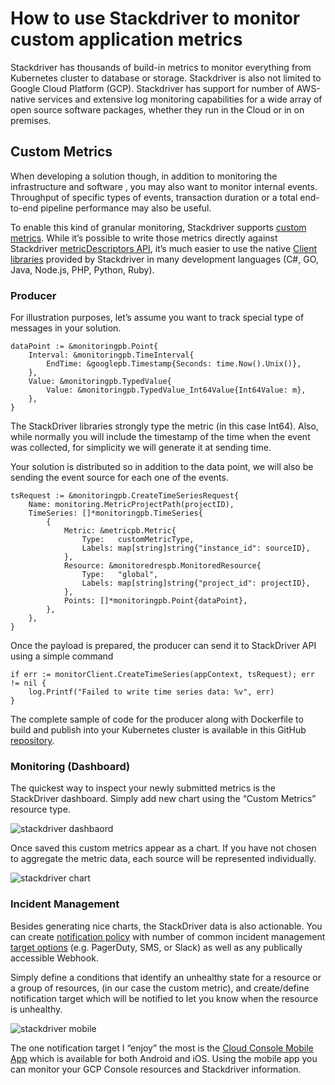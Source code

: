 # How to use Stackdriver to monitor custom application metrics
Stackdriver has thousands of build-in metrics to monitor everything from Kubernetes cluster to database or storage. Stackdriver is also not limited to Google Cloud Platform (GCP). Stackdriver has  support for number of AWS-native services and  extensive log monitoring capabilities for a wide array of open source software packages, whether they run in the Cloud or in on premises. 

## Custom Metrics
When developing a solution though, in addition to monitoring the infrastructure and software , you may also want to monitor internal events. Throughput of specific types of events, transaction duration or a total end-to-end pipeline performance may also be useful.

To enable this kind of granular monitoring, Stackdriver supports [custom metrics](https://cloud.google.com/monitoring/custom-metrics/creating-metrics). While it’s possible to write those metrics directly against Stackdriver [metricDescriptors API](https://cloud.google.com/monitoring/api/ref_v3/rest/v3/projects.metricDescriptors), it’s much easier to use the native [Client libraries](https://cloud.google.com/logging/docs/reference/libraries) provided by Stackdriver in many development languages (C#, GO, Java, Node.js, PHP, Python, Ruby).

### Producer
For illustration purposes, let’s assume you want to track special type of messages in your solution. 

```
dataPoint := &monitoringpb.Point{
	Interval: &monitoringpb.TimeInterval{
		EndTime: &googlepb.Timestamp{Seconds: time.Now().Unix()},
	},
	Value: &monitoringpb.TypedValue{
		Value: &monitoringpb.TypedValue_Int64Value{Int64Value: m},
	},
}
```

The StackDriver libraries strongly type the metric (in this case Int64). Also, while normally you will include the timestamp of the time when the event was collected, for simplicity we will generate it at sending time.

Your solution is distributed so in addition to the data point, we will also be sending the event source for each one of the events. 

```
tsRequest := &monitoringpb.CreateTimeSeriesRequest{
	Name: monitoring.MetricProjectPath(projectID),
	TimeSeries: []*monitoringpb.TimeSeries{
		{
			Metric: &metricpb.Metric{
				Type:   customMetricType,
				Labels: map[string]string{"instance_id": sourceID},
			},
			Resource: &monitoredrespb.MonitoredResource{
				Type:   "global",
				Labels: map[string]string{"project_id": projectID},
			},
			Points: []*monitoringpb.Point{dataPoint},
		},
	},
}
```

Once the payload is prepared, the producer can send it to StackDriver API using a simple command

```
if err := monitorClient.CreateTimeSeries(appContext, tsRequest); err != nil {
	log.Printf("Failed to write time series data: %v", err)
}
```

The complete sample of code for the producer along with Dockerfile to build and publish into your Kubernetes cluster  is available in this GitHub [repository](https://github.com/mchmarny/custom-metrics). 

### Monitoring (Dashboard)
The quickest way to inspect your newly submitted metrics is the StackDriver dashboard. Simply add new chart using the “Custom Metrics” resource type.

![stackdriver dashbaord](/../master/images/mon-dash.png?raw=true "stackdriver dashbaord")

Once saved this custom metrics appear as a chart. If you have not chosen to aggregate the metric data, each source will be represented individually. 

![stackdriver chart](/../master/images/mon-dash2.png?raw=true "stackdriver chart")

### Incident Management 
Besides generating nice charts, the StackDriver data is also actionable. You can create [notification policy](https://cloud.google.com/monitoring/alerts/) with number of common incident management [target options](https://cloud.google.com/monitoring/support/notification-options) (e.g. PagerDuty, SMS, or Slack) as well as any publically accessible Webhook. 

Simply define a conditions that identify an unhealthy state for a resource or a group of resources, (in our case the custom metric), and create/define notification target which will be notified to let you know when the resource is unhealthy.

![stackdriver mobile](/../master/images/mobile.png?raw=true "stackdriver mobile")
<!-- .element height="50%" width="50%" -->

The one notification target I “enjoy” the most is the [Cloud Console Mobile App](https://cloud.google.com/console-app/) which is available for both Android and iOS. Using the mobile app you can monitor your GCP Console resources and Stackdriver information. 




